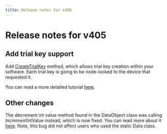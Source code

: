 ```yaml
---
title: Release notes for v406
---
```


# Release notes for v405

## Add trial key support
Add [CreateTrialKey](https://help.cryptolens.io/api/dotnet/api/SKM.V3.Methods.Key.html#SKM_V3_Methods_Key_CreateTrialKey_System_String_SKM_V3_Models_CreateTrialKeyModel_) method, which allows trial key creation within your software. Each trial key is going to be node-locked to the device that requested it.

You can read a more detailed tutorial [here](https://help.cryptolens.io/examples/verified-trials).

## Other changes
The decrement int value method found in the DataObject class was calling IncrementIntValue instead, which is now fixed. You can read more about it [here](https://github.com/Cryptolens/cryptolens-dotnet/issues/24). Note, this bug did not affect users who used the static Data class.

